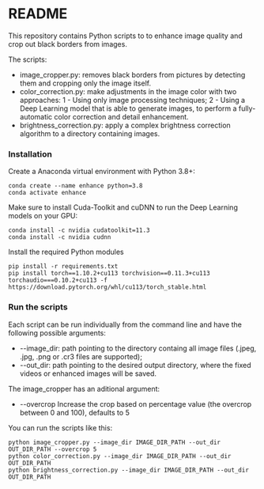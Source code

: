 # README

This repository contains Python scripts to to enhance image quality and crop out black borders from images.

The scripts:

-   image_cropper.py: removes black borders from pictures by detecting them and cropping only the image itself.
-   color_correction.py: make adjustments in the image color with two approaches: 1 - Using only image processing techniques; 2 - Using a Deep Learning model that is able to generate images, to perform a fully-automatic color correction and detail enhancement.
-   brightness_correction.py: apply a complex brightness correction algorithm to a directory containing images.

### Installation

Create a Anaconda virtual environment with Python 3.8+:

```shell
conda create --name enhance python=3.8
conda activate enhance
```

Make sure to install Cuda-Toolkit and cuDNN to run the Deep Learning models on your GPU:

```
conda install -c nvidia cudatoolkit=11.3
conda install -c nvidia cudnn
```

Install the required Python modules

```shell
pip install -r requirements.txt
pip install torch==1.10.2+cu113 torchvision==0.11.3+cu113 torchaudio===0.10.2+cu113 -f https://download.pytorch.org/whl/cu113/torch_stable.html
```

### Run the scripts

Each script can be run individually from the command line and have the following possible arguments:

-   --image_dir: path pointing to the directory containg all image files (.jpeg, .jpg, .png or .cr3 files are supported);
-   --out_dir: path pointing to the desired output directory, where the fixed videos or enhanced images will be saved.

The image_cropper has an aditional argument:

-   --overcrop Increase the crop based on percentage value (the overcrop between 0 and 100), defaults to 5

You can run the scripts like this:

```shell
python image_cropper.py --image_dir IMAGE_DIR_PATH --out_dir OUT_DIR_PATH --overcrop 5
python color_correction.py --image_dir IMAGE_DIR_PATH --out_dir OUT_DIR_PATH
python brightness_correction.py --image_dir IMAGE_DIR_PATH --out_dir OUT_DIR_PATH
```
